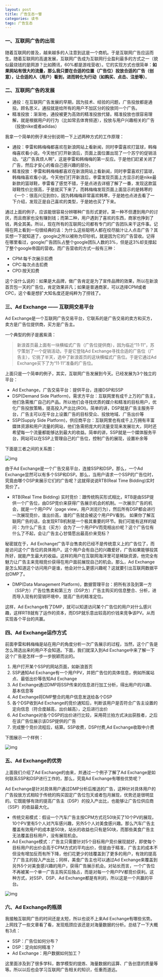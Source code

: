 ```yaml
---
layout: post
title: 广告生态一瞥
categories: 读书
tags: 广告生态
---
```


### 一、互联网广告的出现

随着互联网的普及，越来越多的人注意到这是一个商机。于是互联网广告应运而生。随着互联网的高速发展，互联网广告成为互联网行业盈利最多的方式之一（貌似最烧钱的是网游？比如腾讯，60%都是游戏营收）。它的实现方式也很简单：**如果网站有很大的流量，那么我只要在合适的位置（广告位）投放合适的广告（创意），让合适的人（用户）看到，进而转化为行动（如购买、点击、注册等）**。

### 二、互联网广告的发展

* 通投：在互联网广告发展的早期，因为技术、经验的问题，广告投放都是通投。顾名思义，通投就是给所有的用户不加区分的投放同一个广告。
* 精准投放：渐渐地，通投被更为高效的精准投放代替。精准投放也很容易理解，就是根据用户的行为（比如常去体育频道），投放与用户兴趣相关的广告（投放nike或者adidas）

我拿一个简单的例子来分别说明一下上述两种方式的工作原理：

* 通投：李雷和韩梅梅都喜欢在新浪网站上看新闻，同时李雷喜欢打篮球，韩梅梅喜欢看小说。今天他们打开新浪后，页面上面位置出现了一个苏宁的促销活动。“这广告真烦人啊”，这是李雷和韩梅梅的第一反应。于是他们赶紧关闭了广告，然后才安心的看自己感兴趣的部分。
* 精准投放：李雷和韩梅梅都喜欢在新浪网站上看新闻，同时李雷喜欢打篮球，韩梅梅喜欢看小说。今天他们打开新浪后，李雷发现页面上方显示的是nike最新款的篮球鞋，李雷看了感觉不错，于是点进去详细了解了一番，发现这款篮球鞋性价比很高，于是就买下来了。而韩梅梅发现页面上面显示的是韩寒的《一个：很高兴见到你》，因为韩梅梅非常喜欢韩寒，于是她也点进去看了一下介绍，发现正是自己喜欢的类型，于是她也买了下来。

通过上面的例子，应该能很容易分辨哪种广告形式更好。第一种不但遭到用户的讨厌，而且商家也没有赚到钱；而第二种，用户遇到了喜欢的东西，商家也挣到了钱，两全其美。所以，现在所有的互联网公司都有专门的广告团队来干这件事。记得在网上看到一句很经典的话：为什么这些聪明人都在绞尽脑汁让人点击广告？其实想一下就知道了，google之所以被称为印钞机，就是因为它的广告营收。记得在哪里看过，google广告团队占整个google团队人数的3%，但是这3%却支撑起了整个google帝国的营收。而广告营收的方式一般有三种：

* CPM:每千次展示扣费
* CPC:每次点击扣费
* CPD:按天扣费

这个没什么说的：如果是大品牌，做广告肯定是为了宣传品牌的效果，所以在新浪首页包一天的广告位，肯定效果非凡；如果是普通商家，可以选择CPM或者CPC，这个看是想扩大知名度还是纯粹为了捞钱了。

### 三、Ad Exchange —— 互联网交易平台

Ad Exchange是一个互联网广告交易平台，它联系的是广告交易的卖方和买方，卖方是广告位提供商，买方是广告主。

一个典型的例子是酱紫滴：

> 新浪首页最上面有一块横幅式广告（广告位提供商），因为临近“11·11”，苏宁策划了一个促销活动，于是它登陆Ad Exchange寻找合适的广告位（广告主），它挑了半天，选中了新浪首页的这块横幅式广告位。于是它通过Ad Exchange买下了为“11·11”准备的广告位。

上面只是一个简单的例子，其实，互联网广告发展到今天。已经发展为3个独立的平台：

* Ad Exchange，广告交易平台：提供平台，连接DSP和SSP
* DSP(Demand Side Platform)，需求方平台：互联网里有成千上万的广告主，他们急需推广自己的产品。所以他们会寻找优质的媒介和精准的目标用户，优化广告投放策略，提高投入产出比(ROI)。简单的讲，DSP就是广告主服务平台，广告主可以在平台上设置广告的目标受众、投放地域、广告出价等
* SSP(Supply Side Platform)，供应商平台：互联网里也有成千上万拥有丰富媒体资源和用户流量的网站，他们急需把庞大的流量变现来发展壮大，同时还希望每一个流量都能够达到最大的收益。简单的讲，SSP就是一个媒体服务平台，网站可以在SSP上管理自己的广告位，控制广告的展现，设置补余等

下面是三者之间的关系图：

![img](../image/ad-1.png)

由于Ad Exchange是一个广告交易平台，连接SSP和DSP。那么，一个Ad Exchange显然可以有多个SSP和DSP。那么，当用户请求一个SSP的广告位时，究竟由哪个DSP来展示它们的广告呢？这就得说说RTB(Real Time Bidding)实时竞价了。

* RTB(Real Time Bidding) 实时竞价：跟传统购买形式相比，RTB是由SSP提供一个广告位，由DSP竞价来获得广告展示机会的机制。一次展示广告的机会，就是一个用户PV（page view，用户浏览行为），然后所有DSP都会进行一次展现竞价，谁出价高，谁的广告就会被这个用户PV看到。
如果你了解互联网广告的话，会发现RTB机制是一个极其重要的环节。我们可能有这样的疑问：为什么广告主（买方）会为了一个用户PV而竞相出价呢？这个广告位有什么了不起，会让广告主心甘情愿出最高价来竞标？

秘密就在于，Ad Exchange广告平台售卖的已经不是传统意义上的广告位了，而是访问这个广告位的具体用户。这个用户会有自己的兴趣爱好，广告如果能够投其所好，就能产生最大的收益。这样的用户在互联网海洋里可是稀缺资源，他完全有魅力让广告主来竞相竞价获得在用户面前展现自己的机会。那么，Ad Exchange是怎么知道这个访问用户是谁，他会对什么更感兴趣呢？这就要引出互联网数据平台DMP了。

* DMP(Data Management Platform)，数据管理平台：把所有涉及到第一方（SSP方）广告位售卖和第三方（DSP方）广告主购买的信息整合、分析，进而导入现有的营销环境中，提高广告的精准定位。

这样，Ad Exchange有了DMP，就可以知道访问某个广告位的用户对什么感兴趣，这样RTB就有了运作的资本，而DSP就乐意出较高的价钱来竞争该PV。从而实现各个平台的共赢。

### 四、Ad Exchange运作方式

前面李雷和韩梅梅是站在用户的角度分析一次广告展示的过程，当然，这个广告是怎么筛选出来的用户不会知道。下面，我们就深入到Ad Exchange中来了解一下这个广告是怎样一步一步脱颖而出的。

1. 用户打开某个SSP的网站页面，如新浪首页
2. SSP通知Ad Exchange有一个用户PV，并把广告位的具体信息，例如所属站点、最低出价等告知Ad Exchange
3. Ad Exchange通过DMP将SSP传来的信息进行加工分析，得出用户的兴趣、基本信息等
4. Ad Exchange将DMP整合的用户信息发送给各个DSP
5. 各个DSP收到Ad Exchange的竞价通知后，判断该用户是否符合广告主设置的定向信息（符合度越高，出价越高），之后进行出价
6. Ad Exchange对各个DSP的出价进行比较，采用荷兰拍方式决出获胜者，之后在该广告位展示该DSP提供的广告
7. 完成整个竞价流程后，结算。SSP收费，DSP付费,Ad Exchange收取中介费

下图展示一个样例：

![img](../image/ad-2.png)

### 五、Ad Exchange的优势

上面我们介绍了Ad Exchange的由来，并通过一个例子了解了Ad Exchange是如何联系SSP和DSP进行工作的，那么，究竟Ad Exchange有哪些优势呢？

Ad Exchange是针对具体用户通过DMP分析后推送的广告，这种针对具体用户的广告投放方式相较于传统的购买固定广告位包天或者包月展现，优势还是很明显的。它既能够有效的提高广告主（DSP）的投入产出比，也能够让广告位供应商（SSP）的收益最大化。

* 传统交易模式：假设一个汽车广告主按CPM方式花50块买了10个PV的展现，10个PV里有5个人对汽车感兴趣，另外5个人对美食感兴趣。那么汽车广告主覆盖有效用户的成本是50块，站长的收益也只有是50块，而那些美食广告主无法覆盖目标用户，没有展现机会。
* Ad Exchange模式：广告主只需要针对5个目标用户竞价展现就好，即使每个目标用户的出价会高于CPM方式的平均出价，但是由于精准，广告主的成本不但没有增加反而有所下降，他们花更少的钱覆盖到了更多的用户，有效的提高了广告主的投入产出比；同样，美食广告主也可以通过Ad Exchange来覆盖到另外5个对美食感兴趣的用户，获得广告展示机会。对站长而言，一个广告位不再被某一个单一广告主购买后独占，而是对每一个用户PV都竞价获利。这种方式，对SSP、DSP、Ad Exchange都是有利的，所以这是一个共赢的平台。

![img](../image/ad-3.png)

### 六、Ad Exchange的瓶颈

我接触互联网广告的时间还是太短，所以也说不上来Ad Exchange有哪些劣势。上网找了一些文章看了看，发现瓶颈应该还是对海量数据的分析。总结了一下大概有3点：

* SSP：广告位如何分布？
* DSP：定向如何精准？
* Ad Exchange：用户数据如何加工？

这里面涉及到了很多学科，数学模型的提炼、海量数据的运算、广告创意的质量等等。所以以后也会学习互联网广告相关的知识，任重而道远。



















